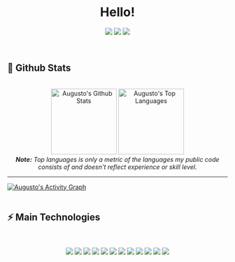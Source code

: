 <h1 align="center">
  Hello!
</h1>

<p align="center">   
  <a href="mailto:carmolim@gmail.com" target="_blank"><img src="https://img.shields.io/badge/-Email-0D1117?style=for-the-badge&logo=gmail&logoColor=00B9EC"></a>
  <a href="https://www.linkedin.com/in/augsutocarmo" target="_blank"><img src="https://img.shields.io/badge/-LinkedIn-0D1117?style=for-the-badge&logo=linkedin&logoColor=00B9EC"></a> 
  <a href="https://www.instagram.com/codingvisuals" target="_blank"><img src="https://img.shields.io/badge/-Instagram-0D1117?style=for-the-badge&logo=instagram&logoColor=00B9EC"></a>
</p>

<br/>


<h2>📃 Github Stats</h2>

<br/>

<div>
  
  <div align="center">
    <img alt="Augusto's Github Stats" src="https://github-readme-stats.vercel.app/api?username=carmolim&show_icons=true&include_all_commits=true&count_private=true&theme=react&hide_border=true&bg_color=0D1117&title_color=00B9EC&icon_color=00B9EC" height="150"/>
    <img alt="Augusto's Top Languages" src="https://github-readme-stats.vercel.app/api/top-langs/?username=carmolim&langs_count=10&layout=compact&theme=react&hide_border=true&bg_color=0D1117&title_color=00B9EC&icon_color=00B9EC" height="150"/>
    <br/>
    <i><b>Note:</b> Top languages is only a metric of the languages my public code consists of and doesn't reflect experience or skill level.</i>
  </div>

  <hr/>

  <div>
    <a href="#"><img alt="Augusto's Activity Graph" src="https://activity-graph.herokuapp.com/graph?username=carmolim&custom_title=Augusto%20Carmo's%20Contribution%20Graph&bg_color=0D1117&color=00B9EC&line=FFFFFF&point=00B9EC&hide_border=true" /></a>
  <div> 

</div>

<br/>

<h2>⚡ Main Technologies</h2>

<br/>

<p align="center">
  <a href="#"><img src="https://img.shields.io/badge/-JavaScript-0D1117?style=flat-square&logo=javascript&logoColor=00B9EC"></a>
  <a href="#"><img src="https://img.shields.io/badge/-HTML5-0D1117?style=flat-square&logo=html5&logoColor=00B9EC"></a>
  <a href="#"><img src="https://img.shields.io/badge/-CSS3-0D1117?style=flat-square&logo=css3&logoColor=00B9EC"></a>
  <a href="#"><img src="https://img.shields.io/badge/-Git-0D1117?style=flat-square&logo=git&logoColor=00B9EC"></a>
  <a href="#"><img src="https://img.shields.io/badge/Markdown-%230D1117.svg?style=flat-square&logo=markdown&logoColor=00B9EC"></a>
  <a href="#"><img src="https://img.shields.io/badge/-MySQL-0D1117?style=flat-square&logo=mysql&logoColor=00B9EC"></a>
  <a href="#"><img src="https://img.shields.io/badge/-Docker-0D1117?style=flat-square&logo=docker&logoColor=00B9EC"></a>
  <a href="#"><img src="https://img.shields.io/badge/GitHub%20Pages-%230D1117.svg?style=flat-square&logo=github&logoColor=00B9EC"></a>
  <a href="#"><img src="https://img.shields.io/badge/-Digital%20Ocean-0D1117?style=flat-square&logo=digitalocean&logoColor=00B9EC"></a>
  <a href="#"><img src="https://img.shields.io/badge/-GitHub-0D1117?style=flat-square&logo=github&logoColor=00B9EC"></a>
  <a href="#"><img src="https://img.shields.io/badge/-Arduino-0D1117?style=flat-square&logo=Arduino&logoColor=00B9EC"></a>
  <a href="#"><img src="https://img.shields.io/badge/-Raspberry%20Pi-0D1117?style=flat-square&logo=Raspberry-Pi&logoColor=00B9EC"></a>
</p>
